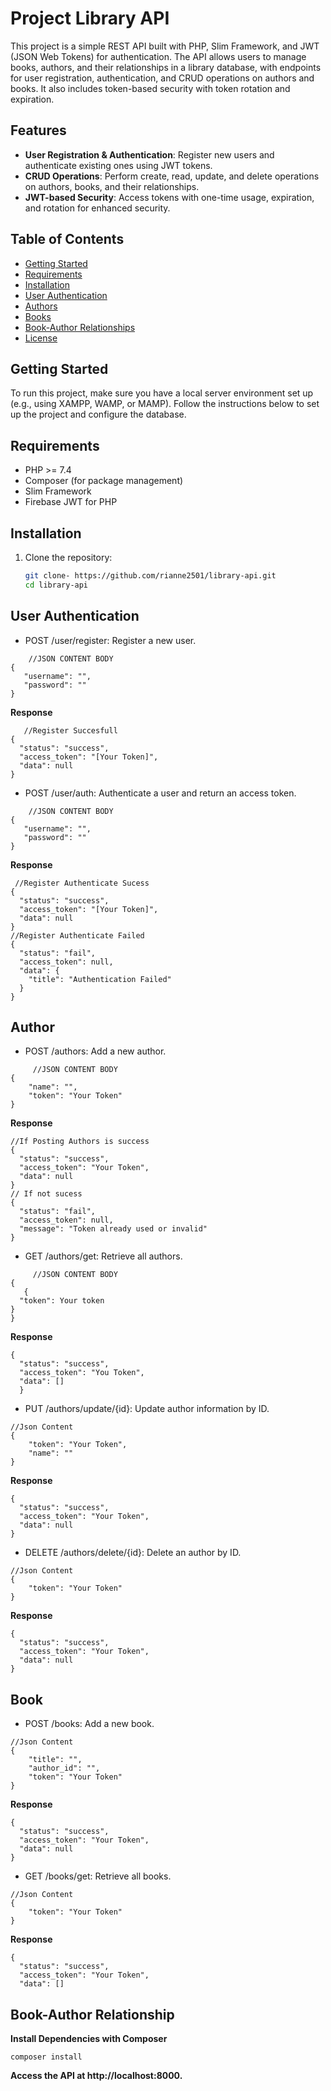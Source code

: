 
# Project Library API

This project is a simple REST API built with PHP, Slim Framework, and JWT (JSON Web Tokens) for authentication. The API allows users to manage books, authors,
and their relationships in a library database, with endpoints for user registration, authentication, and CRUD operations on authors and books. 
It also includes token-based security with token rotation and expiration.

## Features
- **User Registration & Authentication**: Register new users and authenticate existing ones using JWT tokens.
- **CRUD Operations**: Perform create, read, update, and delete operations on authors, books, and their relationships.
- **JWT-based Security**: Access tokens with one-time usage, expiration, and rotation for enhanced security.

## Table of Contents
- [Getting Started](#getting-started)
- [Requirements](#requirements)
- [Installation](#installation)
- [User Authentication](#api-endpoints)
- [Authors](#authors)
- [Books](#books)
- [Book-Author Relationships](#br-relationships)
- [License](#license)

## Getting Started

To run this project, make sure you have a local server environment set up (e.g., using XAMPP, WAMP, or MAMP). Follow the instructions below 
to set up the project and configure the database.

## Requirements
- PHP >= 7.4
- Composer (for package management)
- Slim Framework
- Firebase JWT for PHP

## Installation

1. Clone the repository:
   ```bash
   git clone- https://github.com/rianne2501/library-api.git
   cd library-api

## User Authentication 
- POST /user/register: Register a new user.
 ``` 
     //JSON CONTENT BODY
{
    "username": "",
    "password": ""
}
```
**Response**
```
   //Register Succesfull
{
  "status": "success",
  "access_token": "[Your Token]",
  "data": null
}
```
- POST /user/auth: Authenticate a user and return an access token.
 ``` 
     //JSON CONTENT BODY
{
    "username": "",
    "password": ""
}
```
**Response**
```
 //Register Authenticate Sucess
{
  "status": "success",
  "access_token": "[Your Token]",
  "data": null
}
//Register Authenticate Failed
{
  "status": "fail",
  "access_token": null,
  "data": {
    "title": "Authentication Failed"
  }
}
```
## Author 
- POST /authors: Add a new author.
``` 
     //JSON CONTENT BODY
{
    "name": "",
    "token": "Your Token"
}
```
**Response**
```
//If Posting Authors is success
{
  "status": "success",
  "access_token": "Your Token",
  "data": null
}
// If not sucess
{
  "status": "fail",
  "access_token": null,
  "message": "Token already used or invalid"
}
```
- GET /authors/get: Retrieve all authors.
``` 
     //JSON CONTENT BODY
{
   {
  "token": Your token
}
}
```
**Response**
```
{
  "status": "success",
  "access_token": "You Token",
  "data": []
  }
```
- PUT /authors/update/{id}: Update author information by ID.
```
//Json Content
{
    "token": "Your Token",
    "name": ""
}
```
**Response**
```
{
  "status": "success",
  "access_token": "Your Token",
  "data": null
}
```
- DELETE /authors/delete/{id}: Delete an author by ID.
```
//Json Content
{
    "token": "Your Token"
}
```
**Response**
```
{
  "status": "success",
  "access_token": "Your Token",
  "data": null
}
```
## Book 
- POST /books: Add a new book.
```
//Json Content
{
    "title": "",
    "author_id": "",
    "token": "Your Token"
}
```
**Response**
```
{
  "status": "success",
  "access_token": "Your Token",
  "data": null
}
```
- GET /books/get: Retrieve all books.
```
//Json Content
{
    "token": "Your Token"
}
```
**Response**
```
{
  "status": "success",
  "access_token": "Your Token",
  "data": []
```
## Book-Author Relationship 
**Install Dependencies with Composer**
```
composer install
```
**Access the API at http://localhost:8000.**



   
    
